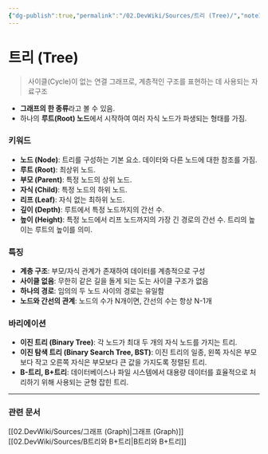 ```yaml
---
{"dg-publish":true,"permalink":"/02.DevWiki/Sources/트리 (Tree)/","noteIcon":"","created":"2025-08-06T00:00:42.761+09:00","updated":"2025-08-06T10:20:29.245+09:00"}
---
```


# 트리 (Tree)

> 사이클(Cycle)이 없는 연결 그래프로, 계층적인 구조를 표현하는 데 사용되는 자료구조

- **그래프의 한 종류**라고 볼 수 있음.
- 하나의 **루트(Root) 노드**에서 시작하여 여러 자식 노드가 파생되는 형태를 가짐.

### 키워드
- **노드 (Node)**: 트리를 구성하는 기본 요소. 데이터와 다른 노드에 대한 참조를 가짐.
- **루트 (Root)**: 최상위 노드.
- **부모 (Parent)**: 특정 노드의 상위 노드.
- **자식 (Child)**: 특정 노드의 하위 노드.
- **리프 (Leaf)**: 자식 없는 최하위 노드.
- **깊이 (Depth)**: 루트에서 특정 노드까지의 간선 수.
- **높이 (Height)**: 특정 노드에서 리프 노드까지의 가장 긴 경로의 간선 수. 트리의 높이는 루트의 높이를 의미.

### 특징
- **계층 구조**: 부모/자식 관계가 존재하여 데이터를 계층적으로 구성
- **사이클 없음**: 무한히 같은 길을 돌게 되는 도는 사이클 구조가 없음
- **하나의 경로**: 임의의 두 노드 사이의 경로는 유일함
- **노드와 간선의 관계**: 노드의 수가 N개이면, 간선의 수는 항상 N-1개

### 바리에이션
- **이진 트리 (Binary Tree)**: 각 노드가 최대 두 개의 자식 노드를 가지는 트리.
- **이진 탐색 트리 (Binary Search Tree, BST)**: 이진 트리의 일종, 왼쪽 자식은 부모보다 작고 오른쪽 자식은 부모보다 큰 값을 가지도록 정렬된 트리.
- **B-트리, B+트리**: 데이터베이스나 파일 시스템에서 대용량 데이터를 효율적으로 처리하기 위해 사용되는 균형 잡힌 트리.

---
### 관련 문서
[[02.DevWiki/Sources/그래프 (Graph)\|그래프 (Graph)]]
[[02.DevWiki/Sources/B트리와 B+트리\|B트리와 B+트리]]
